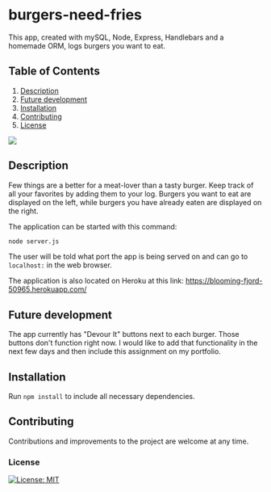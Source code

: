 # burgers-need-fries
This app, created with mySQL, Node, Express, Handlebars and a homemade ORM, logs burgers you want to eat. 
## Table of Contents
1. [Description](#description)
2. [Future development](#FutureDevelopment)
3. [Installation](#installation)
4. [Contributing](#contributing)
5. [License](#license)

![](assets/img/BringMeMyBurger.gif)

## Description
Few things are a better for a meat-lover than a tasty burger. Keep track of all your favorites by adding them to your log. Burgers you want to eat are displayed on the left, while burgers you have already eaten are displayed on the right. 

The application can be started with this command:

```sh
node server.js
```

The user will be told what port the app is being served on and can go to `localhost:` in the web browser.

The application is also located on Heroku at this link:
https://blooming-fjord-50965.herokuapp.com/

## Future development
The app currently has "Devour It" buttons next to each burger. Those buttons don't function right now. I would like to add that functionality in the next few days and then include this assignment on my portfolio. 

## Installation

Run `npm install` to include all necessary dependencies.

## Contributing

Contributions and improvements to the project are welcome at any time. 

### License
[![License: MIT](https://img.shields.io/badge/License-MIT-yellow.svg)](https://opensource.org/licenses/MIT)
